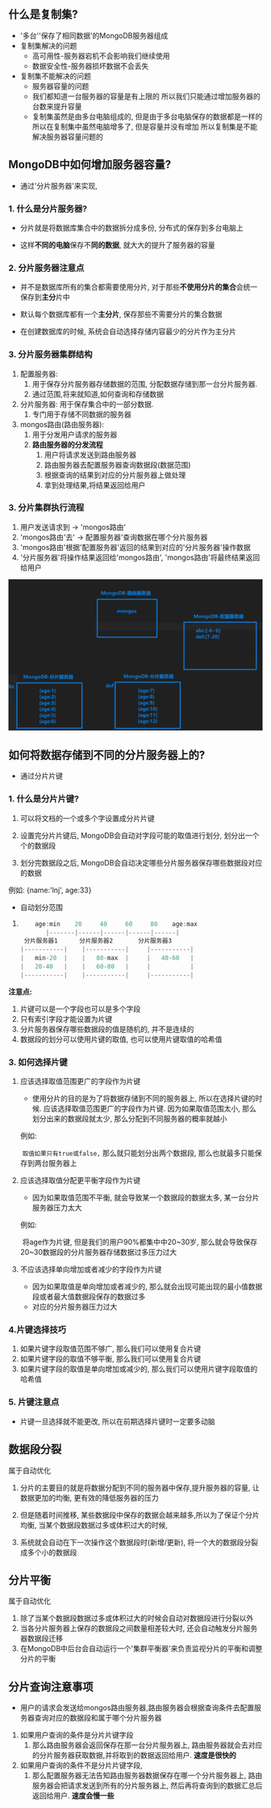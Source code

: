 

## 什么是复制集?

- '多台''保存了相同数据'的MongoDB服务器组成
- 复制集解决的问题
  - 高可用性-服务器宕机不会影响我们继续使用
  - 数据安全性-服务器损坏数据不会丢失
- 复制集不能解决的问题
  - 服务器容量的问题
  - 我们都知道一台服务器的容量是有上限的
    所以我们只能通过增加服务器的台数来提升容量
  - 复制集虽然是由多台电脑组成的, 但是由于多台电脑保存的数据都是一样的
    所以在复制集中虽然电脑增多了, 但是容量并没有增加
    所以复制集是不能解决服务器容量问题的

## MongoDB中如何增加服务器容量?

- 通过'分片服务器'来实现,

### 1. 什么是分片服务器?

- 分片就是将数据库集合中的数据拆分成多份, 分布式的保存到多台电脑上
+ 这样**不同的电脑**保存不**同的数据**, 就大大的提升了服务器的容量

### 2. 分片服务器注意点

- 并不是数据库所有的集合都需要使用分片, 对于那些**不使用分片的集合**会统一保存到**主分**片中
+ 默认每个数据库都有一个**主分片**, 保存那些不需要分片的集合数据
- 在创建数据库的时候, 系统会自动选择存储内容最少的分片作为主分片

### 3. 分片服务器集群结构

1. 配置服务器:
   1. 用于保存分片服务器存储数据的范围, 分配数据存储到那一台分片服务器.
   2. 通过范围,将来就知道,如何查询和存储数据
2. 分片服务器: 用于保存集合中的一部分数据.
   1. 专门用于存储不同数据的服务器
3. mongos路由(路由服务器): 
   1. 用于分发用户请求的服务器
   2. **路由服务器的分发流程**
      1. 用户将请求发送到路由服务器
      2. 路由服务器去配置服务器查询数据段(数据范围)
      3. 根据查询的结果到对应的分片服务器上做处理
      4. 拿到处理结果,将结果返回给用户

### 3. 分片集群执行流程

1. 用户发送请求到	->  'mongos路由' 
2.  'mongos路由'去' -> 配置服务器'查询数据在哪个分片服务器
3. 'mongos路由'根据'配置服务器'返回的结果到对应的'分片服务器'操作数据
4. '分片服务器'将操作结果返回给'mongos路由', 'mongos路由'将最终结果返回给用户

![Snip20210526_1](img/Snip20210526_1.png)



## 如何将数据存储到不同的分片服务器上的?

- 通过分片片键

### 1. 什么是分片片键?

1. 可以将文档的一个或多个字设置成分片片键

2. 设置完分片片键后, MongoDB会自动对字段可能的取值进行划分, 划分出一个个的数据段

3. 划分完数据段之后,  MongoDB会自动决定哪些分片服务器保存哪些数据段对应的数据

   

例如: {name:'lnj', age:33}

- 自动划分范围 

1. ```js
       age:min    20     40     60     80    age:max
          |-------|------|------|------|------|
    分片服务器1      分片服务器2       分片服务器3
   |-----------|    |-----------|     |-----------|
   |   min-20  |    |   80-max  |     |   40-60   |
   |   20-40   |    |   60-80   |     |           |
   |-----------|    |-----------|     |-----------|
   ```

   

**注意点:**

1. 片键可以是一个字段也可以是多个字段
2. 只有索引字段才能设置为片键
3. 分片服务器保存哪些数据段的值是随机的, 并不是连续的
4. 数据段的划分可以使用片键的取值, 也可以使用片键取值的哈希值

### 3. 如何选择片键

1. 应该选择取值范围更广的字段作为片键

   - 使用分片的目的是为了将数据存储到不同的服务器上, 所以在选择片键的时候. 应该选择取值范围更广的字段作为片键. 因为如果取值范围太小, 那么划分出来的数据段就太少, 那么分配到不同服务器的概率就越小

   例如:

   ​	 `取值如果只有true或false,` 那么就只能划分出两个数据段, 那么也就最多只能保存到两台服务器上

2. 应该选择取值分配更平衡字段作为片键

   - 因为如果取值范围不平衡, 就会导致某一个数据段的数据太多, 某一台分片服务器压力太大

   例如: 

   ​	将age作为片键, 但是我们的用户90%都集中中20~30岁,
   ​      那么就会导致保存20~30数据段的分片服务器存储数据过多压力过大

3. 不应该选择单向增加或者减少的字段作为片键

   - 因为如果取值是单向增加或者减少的, 那么就会出现可能出现的最小值数据段或者最大值数据段保存的数据过多
   - 对应的分片服务器压力过大

### 4.片键选择技巧

1. 如果片键字段取值范围不够广, 那么我们可以使用复合片键
2. 如果片键字段的取值不够平衡, 那么我们可以使用复合片键
3. 如果片键字段的取值是单向增加或减少的, 那么我们可以使用片键字段取值的哈希值

### 5. 片键注意点

- 片键一旦选择就不能更改, 所以在前期选择片键时一定要多动脑



## 数据段分裂

属于自动优化

1. 分片的主要目的就是将数据分配到不同的服务器中保存,提升服务器的容量, 让数据更加的均衡, 更有效的降低服务器的压力

2. 但是随着时间推移, 某些数据段中保存的数据会越来越多,所以为了保证个分片均衡, 当某个数据段数据过多或体积过大的时候,

3. 系统就会自动在下一次操作这个数据段时(新增/更新), 将一个大的数据段分裂成多个小的数据段

   

## 分片平衡

属于自动优化

1. 除了当某个数据段数据过多或体积过大的时候会自动对数据段进行分裂以外
2. 当各分片服务器上保存的数据段之间数量相差较大时, 还会自动触发分片服务器数据段迁移
3. 在MongoDB中后台会自动运行一个'集群平衡器'来负责监视分片的平衡和调整分片的平衡





## 分片查询注意事项

- 用户的请求会发送给mongos路由服务器,路由服务器会根据查询条件去配置服务器查询对应的数据段和属于哪个分片服务器

1. 如果用户查询的条件是分片片键字段
   1. 那么路由服务器会返回保存在那一台分片服务器上, 路由服务器就会去对应的分片服务器获取数据,并将取到的数据返回给用户. **速度是很快的**
2. 如果用户查询的条件不是分片片键字段,
   1. 那么配置服务器无法告知路由服务器数据保存在哪一个分片服务器上, 路由服务器会把请求发送到所有的分片服务器上, 然后再将查询到的数据汇总后返回给用户. **速度会慢一些**



